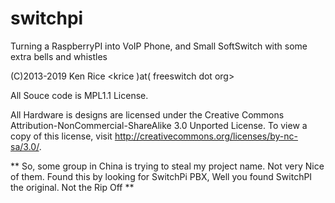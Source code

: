 switchpi
========

Turning a RaspberryPI into VoIP Phone, and Small SoftSwitch with some extra bells and whistles

(C)2013-2019 Ken Rice <krice )at( freeswitch dot org> 

All Souce code is MPL1.1 License.

All Hardware is designs are licensed under the Creative Commons Attribution-NonCommercial-ShareAlike 3.0 Unported License.
To view a copy of this license, visit http://creativecommons.org/licenses/by-nc-sa/3.0/. 


** So, some group in China is trying to steal my project name. Not very Nice of them. Found this by looking for SwitchPi PBX, Well you found SwitchPI the original. Not the Rip Off **
